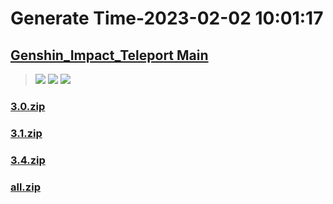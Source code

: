 # Generate Time-2023-02-02 10:01:17

## [Genshin_Impact_Teleport Main](https://github.com/Sam5440/Genshin_Impact_Teleport/edit/main/README.md)

>![](https://komarev.com/ghpvc/?username=done439)
>![](https://komarev.com/ghpvc/?username=done438)
>![](https://komarev.com/ghpvc/?username=done437)

### [3.0.zip](https://raw.githubusercontent.com/Sam5440/Genshin_Impact_Teleport/download/ManualCollectPoint/SpecialItems/Dendroculus/3.0.zip)

### [3.1.zip](https://raw.githubusercontent.com/Sam5440/Genshin_Impact_Teleport/download/ManualCollectPoint/SpecialItems/Dendroculus/3.1.zip)

### [3.4.zip](https://raw.githubusercontent.com/Sam5440/Genshin_Impact_Teleport/download/ManualCollectPoint/SpecialItems/Dendroculus/3.4.zip)

### [all.zip](https://raw.githubusercontent.com/Sam5440/Genshin_Impact_Teleport/download/ManualCollectPoint/SpecialItems/Dendroculus/all.zip)

